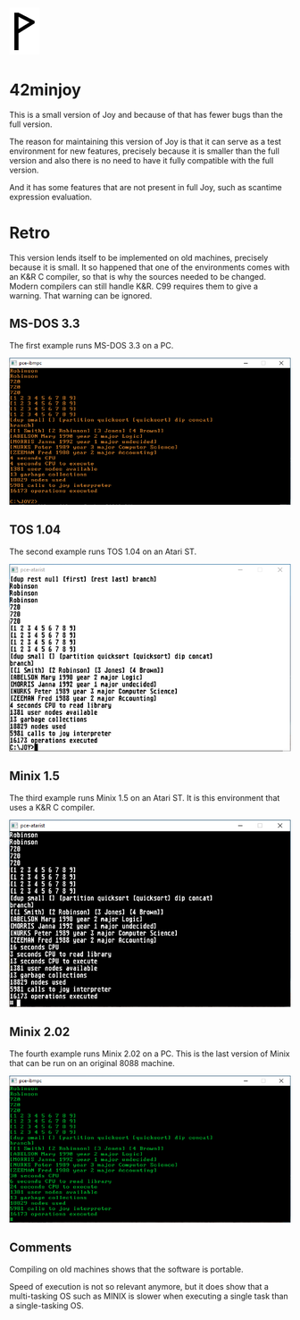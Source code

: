  ![](Wynn.PNG)
==============

42minjoy
========

This is a small version of Joy and because of that has fewer bugs than the full
version.

The reason for maintaining this version of Joy is that it can serve as a test
environment for new features, precisely because it is smaller than the full
version and also there is no need to have it fully compatible with the full
version.

And it has some features that are not present in full Joy, such as scantime
expression evaluation.

Retro
=====

This version lends itself to be implemented on old machines, precisely because
it is small. It so happened that one of the environments comes with an K&R C
compiler, so that is why the sources needed to be changed. Modern compilers
can still handle K&R. C99 requires them to give a warning. That warning can be
ignored.

MS-DOS 3.3
----------

The first example runs MS-DOS 3.3 on a PC.

 ![](MINJOY-pc-dos.PNG)

TOS 1.04
--------

The second example runs TOS 1.04 on an Atari ST.

 ![](MINJOY-atari.PNG)

Minix 1.5
---------

The third example runs Minix 1.5 on an Atari ST.
It is this environment that uses a K&R C compiler.

 ![](MINJOY-atari-minix.PNG)

Minix 2.02
----------

The fourth example runs Minix 2.02 on a PC.
This is the last version of Minix that can be run
on an original 8088 machine.

 ![](MINJOY-pc-minix.PNG)

Comments
--------

Compiling on old machines shows that the software is portable.

Speed of execution is not so relevant anymore, but it does show that a
multi-tasking OS such as MINIX is slower when executing a single task than a
single-tasking OS.
